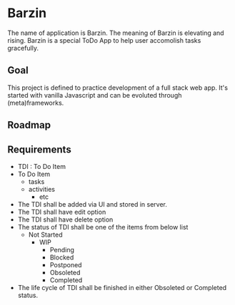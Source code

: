 # Barzin

The name of application is Barzin. The meaning of Barzin is elevating and rising.
Barzin is a special ToDo App to help user accomolish tasks gracefully.

## Goal

This project is defined to practice development of a full stack web app.
It's started with vanilla Javascript and can be evoluted through (meta)frameworks.

## Roadmap

## Requirements

- TDI : To Do Item
- To Do Item
  - tasks
  - activities
    - etc
- The TDI shall be added via UI and stored in server.
- The TDI shall have edit option
- The TDI shall have delete option
- The status of TDI shall be one of the items from below list
  - Not Started
    - WIP
      - Pending
      - Blocked
      - Postponed
      - Obsoleted
      - Completed
- The life cycle of TDI shall be finished in either Obsoleted or Completed status.
